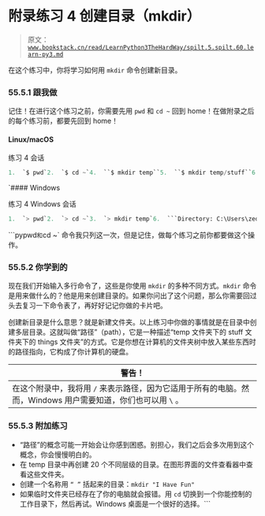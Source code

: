 # 附录练习 4 创建目录（mkdir）

> 原文：[`www.bookstack.cn/read/LearnPython3TheHardWay/spilt.5.spilt.60.learn-py3.md`](https://www.bookstack.cn/read/LearnPython3TheHardWay/spilt.5.spilt.60.learn-py3.md)

在这个练习中，你将学习如何用 `mkdir` 命令创建新目录。

### 55.5.1 跟我做

记住！在进行这个练习之前，你需要先用 `pwd` 和 `cd ~` 回到 home！在做附录之后的每个练习前，都要先回到 home！

#### Linux/macOS

练习 4 会话

```py
1.  `$ pwd`2.  `$ cd ~`4.  ``$ mkdir temp``5.  ``$ mkdir temp/stuff``6.  ``$ mkdir temp/stuff/things``7.  ``$ mkdir -p temp/stuff/things/orange/apple/pear/grape``8.  ``$``
```

 `#### Windows

练习 4 Windows 会话

```py
1.  `> pwd`2.  `> cd ~`3.  `> mkdir temp`6.  ```Directory: C:\Users\zed```py9.  ````Mode  LastWriteTime  Length  Name```py`10.  ```----  -------------  ------  ----```py11.  ```d----  12/17/2011  9:02 AM      temp```py14.  ````> mkdir temp/stuff```py`17.  ````Directory: C:\Users\zed\temp```py`20.  ````Mode  LastWriteTime  Length  Name```py`21.  ```----  -------------  ------  ----```py22.  ```d----  12/17/2011  9:02 AM      stuff```py25.  ````> mkdir temp/stuff/things```py`28.  ````Directory: C:\Users\zed\temp\stuff```py`30.  ````Mode  LastWriteTime  Length  Name```py`31.  ```----  -------------  ------  ----```py32.  ```d----  12/17/2011  9:03 AM      things```py35.  ````> mkdir temp/stuff/things/orange/apple/pear/grape```py`39.  ````Directory: C:\Users\zed\temp\stuff\things\orange\apple\pear```py`42.  ````Mode  LastWriteTime  Length  Name```py`43.  ```----  -------------  ------  ----```py44.  ```d----  12/17/2011  9:03 AM      grape```py47.  ````>```py`
```

 ```pypwd` 和 `cd ~` 命令我只列这一次，但是记住，做每个练习之前你都要做这个操作。

### 55.5.2 你学到的

现在我们开始输入多行命令了，这些是你使用 `mkdir` 的多种不同方式。`mkdir` 命令是用来做什么的？他是用来创建目录的。如果你问出了这个问题，那么你需要回过头去复习一下命令表了，再好好记记你做的卡片吧。

创建新目录是什么意思？就是新建文件夹。以上练习中你做的事情就是在目录中创建多层目录。这就叫做“路径”（path），它是一种描述“temp 文件夹下的 stuff 文件夹下的 things 文件夹”的方式。它是你想在计算机的文件夹树中放入某些东西时的路径指向，它构成了你计算机的硬盘。

| 警告！ |
| --- |
| 在这个附录中，我将用 `/` 来表示路径，因为它适用于所有的电脑。然而，Windows 用户需要知道，你们也可以用 `\` 。 |

### 55.5.3 附加练习

*   “路径”的概念可能一开始会让你感到困惑。别担心，我们之后会多次用到这个概念，你会慢慢明白的。
*   在 temp 目录中再创建 20 个不同层级的目录。在图形界面的文件查看器中查看这些文件夹。
*   创建一个名称用 `“ ”` 括起来的目录：`mkdir "I Have Fun"`
*   如果临时文件夹已经存在了你的电脑就会报错。用 `cd` 切换到一个你能控制的工作目录下，然后再试。Windows 桌面是一个很好的选择。```